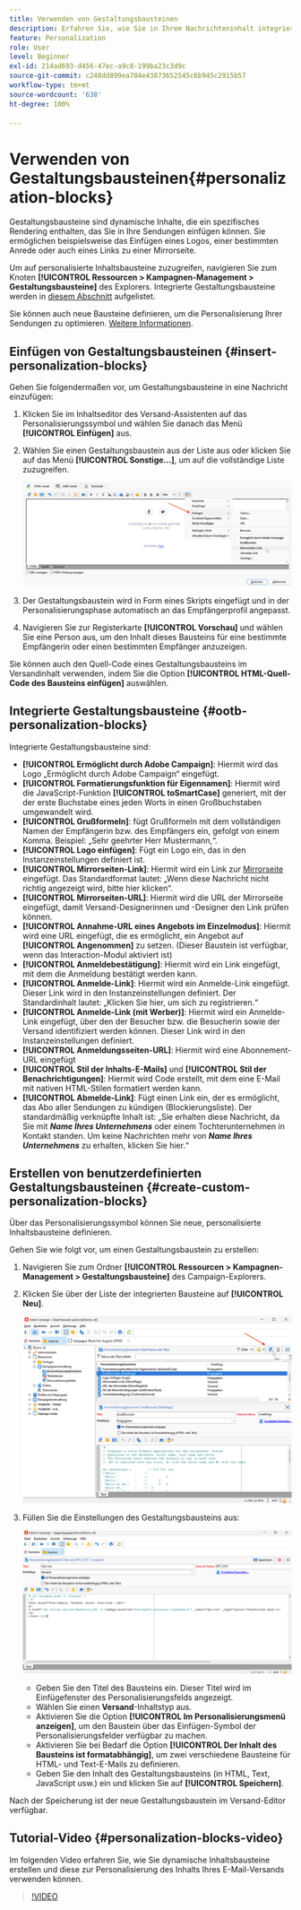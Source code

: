 ```yaml
---
title: Verwenden von Gestaltungsbausteinen
description: Erfahren Sie, wie Sie in Ihrem Nachrichteninhalt integrierte Gestaltungsbausteine verwenden
feature: Personalization
role: User
level: Beginner
exl-id: 214ad693-d456-47ec-a9c8-199ba23c3d9c
source-git-commit: c248dd899ea704e43873652545c6b945c2915b57
workflow-type: tm+mt
source-wordcount: '638'
ht-degree: 100%

---
```


# Verwenden von Gestaltungsbausteinen{#personalization-blocks}

Gestaltungsbausteine sind dynamische Inhalte, die ein spezifisches Rendering enthalten, das Sie in Ihre Sendungen einfügen können. Sie ermöglichen beispielsweise das Einfügen eines Logos, einer bestimmten Anrede oder auch eines Links zu einer Mirrorseite.

Um auf personalisierte Inhaltsbausteine zuzugreifen, navigieren Sie zum Knoten **[!UICONTROL Ressourcen > Kampagnen-Management > Gestaltungsbausteine]** des Explorers. Integrierte Gestaltungsbausteine werden in [diesem Abschnitt](#ootb-personalization-blocks) aufgelistet.

Sie können auch neue Bausteine definieren, um die Personalisierung Ihrer Sendungen zu optimieren. [Weitere Informationen](#create-custom-personalization-blocks).

## Einfügen von Gestaltungsbausteinen {#insert-personalization-blocks}

Gehen Sie folgendermaßen vor, um Gestaltungsbausteine in eine Nachricht einzufügen:

1. Klicken Sie im Inhaltseditor des Versand-Assistenten auf das Personalisierungssymbol und wählen Sie danach das Menü **[!UICONTROL Einfügen]** aus.
1. Wählen Sie einen Gestaltungsbaustein aus der Liste aus oder klicken Sie auf das Menü **[!UICONTROL Sonstige...]**, um auf die vollständige Liste zuzugreifen.

   ![](assets/perso-content-block.png)

1. Der Gestaltungsbaustein wird in Form eines Skripts eingefügt und in der Personalisierungsphase automatisch an das Empfängerprofil angepasst.
1. Navigieren Sie zur Registerkarte **[!UICONTROL Vorschau]** und wählen Sie eine Person aus, um den Inhalt dieses Bausteins für eine bestimmte Empfängerin oder einen bestimmten Empfänger anzuzeigen.

Sie können auch den Quell-Code eines Gestaltungsbausteins im Versandinhalt verwenden, indem Sie die Option **[!UICONTROL HTML-Quell-Code des Bausteins einfügen]** auswählen.

## Integrierte Gestaltungsbausteine {#ootb-personalization-blocks}

Integrierte Gestaltungsbausteine sind:

* **[!UICONTROL Ermöglicht durch Adobe Campaign]**: Hiermit wird das Logo „Ermöglicht durch Adobe Campaign“ eingefügt.
* **[!UICONTROL Formatierungsfunktion für Eigennamen]**: Hiermit wird die JavaScript-Funktion **[!UICONTROL toSmartCase]** generiert, mit der der erste Buchstabe eines jeden Worts in einen Großbuchstaben umgewandelt wird.
* **[!UICONTROL Grußformeln]**: fügt Grußformeln mit dem vollständigen Namen der Empfängerin bzw. des Empfängers ein, gefolgt von einem Komma. Beispiel: „Sehr geehrter Herr Mustermann,“.
* **[!UICONTROL Logo einfügen]**: Fügt ein Logo ein, das in den Instanzeinstellungen definiert ist.
* **[!UICONTROL Mirrorseiten-Link]**: Hiermit wird ein Link zur [Mirrorseite](mirror-page.md) eingefügt. Das Standardformat lautet: „Wenn diese Nachricht nicht richtig angezeigt wird, bitte hier klicken“.
* **[!UICONTROL Mirrorseiten-URL]**: Hiermit wird die URL der Mirrorseite eingefügt, damit Versand-Designerinnen und -Designer den Link prüfen können.
* **[!UICONTROL Annahme-URL eines Angebots im Einzelmodus]**: Hiermit wird eine URL eingefügt, die es ermöglicht, ein Angebot auf **[!UICONTROL Angenommen]** zu setzen. (Dieser Baustein ist verfügbar, wenn das Interaction-Modul aktiviert ist)
* **[!UICONTROL Anmeldebestätigung]**: Hiermit wird ein Link eingefügt, mit dem die Anmeldung bestätigt werden kann.
* **[!UICONTROL Anmelde-Link]**: Hiermit wird ein Anmelde-Link eingefügt. Dieser Link wird in den Instanzeinstellungen definiert. Der Standardinhalt lautet: „Klicken Sie hier, um sich zu registrieren.“
* **[!UICONTROL Anmelde-Link (mit Werber)]**: Hiermit wird ein Anmelde-Link eingefügt, über den der Besucher bzw. die Besucherin sowie der Versand identifiziert werden können. Dieser Link wird in den Instanzeinstellungen definiert.
* **[!UICONTROL Anmeldungsseiten-URL]**: Hiermit wird eine Abonnement-URL eingefügt
* **[!UICONTROL Stil der Inhalts-E-Mails]** und **[!UICONTROL Stil der Benachrichtigungen]**: Hiermit wird Code erstellt, mit dem eine E-Mail mit nativen HTML-Stilen formatiert werden kann.
* **[!UICONTROL Abmelde-Link]**: Fügt einen Link ein, der es ermöglicht, das Abo aller Sendungen zu kündigen (Blockierungsliste). Der standardmäßig verknüpfte Inhalt ist: „Sie erhalten diese Nachricht, da Sie mit ***Name Ihres Unternehmens*** oder einem Tochterunternehmen in Kontakt standen. Um keine Nachrichten mehr von ***Name Ihres Unternehmens*** zu erhalten, klicken Sie hier.“

## Erstellen von benutzerdefinierten Gestaltungsbausteinen {#create-custom-personalization-blocks}

Über das Personalisierungssymbol können Sie neue, personalisierte Inhaltsbausteine definieren.

Gehen Sie wie folgt vor, um einen Gestaltungsbaustein zu erstellen:

1. Navigieren Sie zum Ordner **[!UICONTROL Ressourcen > Kampagnen-Management > Gestaltungsbausteine]** des Campaign-Explorers.
1. Klicken Sie über der Liste der integrierten Bausteine auf **[!UICONTROL Neu]**.

   ![](assets/perso-new-block.png)

1. Füllen Sie die Einstellungen des Gestaltungsbausteins aus:

   ![](assets/perso-custom-block.png)

   * Geben Sie den Titel des Bausteins ein. Dieser Titel wird im Einfügefenster des Personalisierungsfelds angezeigt.
   * Wählen Sie einen **Versand**-Inhaltstyp aus.
   * Aktivieren Sie die Option **[!UICONTROL Im Personalisierungsmenü anzeigen]**, um den Baustein über das Einfügen-Symbol der Personalisierungsfelder verfügbar zu machen.
   * Aktivieren Sie bei Bedarf die Option **[!UICONTROL Der Inhalt des Bausteins ist formatabhängig]**, um zwei verschiedene Bausteine für HTML- und Text-E-Mails zu definieren.
   * Geben Sie den Inhalt des Gestaltungsbausteins (in HTML, Text, JavaScript usw.) ein und klicken Sie auf **[!UICONTROL Speichern]**.

Nach der Speicherung ist der neue Gestaltungsbaustein im Versand-Editor verfügbar.

## Tutorial-Video {#personalization-blocks-video}

Im folgenden Video erfahren Sie, wie Sie dynamische Inhaltsbausteine erstellen und diese zur Personalisierung des Inhalts Ihres E-Mail-Versands verwenden können.

>[!VIDEO](https://video.tv.adobe.com/v/342088?quality=12)
